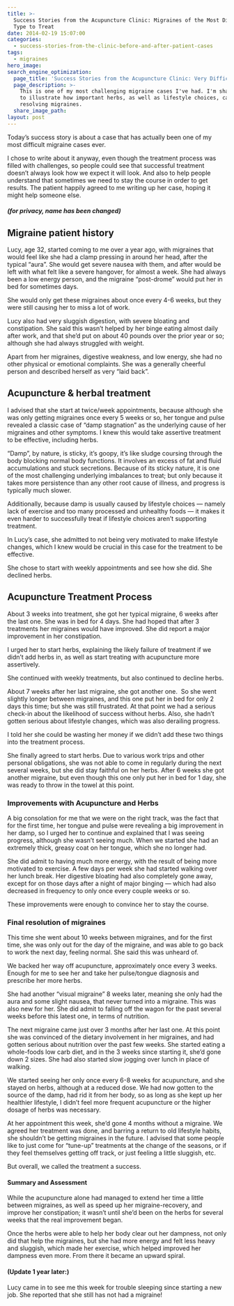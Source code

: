 ```yaml
---
title: >-
  Success Stories from the Acupuncture Clinic: Migraines of the Most Difficult
  Type to Treat
date: 2014-02-19 15:07:00
categories:
  - success-stories-from-the-clinic-before-and-after-patient-cases
tags:
  - migraines
hero_image:
search_engine_optimization:
  page_title: 'Success Stories from the Acupuncture Clinic: Very Difficult Migraines'
  page_description: >-
    This is one of my most challenging migraine cases I've had. I'm sharing it
    to illustrate how important herbs, as well as lifestyle choices, can be in
    resolving migraines.
  share_image_path:
layout: post
---
```


Today’s success story is about a case that has actually been one of my most difficult migraine cases ever.

I chose to write about it anyway, even though the treatment process was filled with challenges, so people could see that successful treatment doesn’t always look how we expect it will look. And also to help people understand that sometimes we need to stay the course in order to get results. The patient happily agreed to me writing up her case, hoping it might help someone else.

##### (for privacy, name has been changed)

## Migraine patient history

Lucy, age 32, started coming to me over a year ago, with migraines that would feel like she had a clamp pressing in around her head, after the typical “aura”. She would get severe nausea with them, and after would be left with what felt like a severe hangover, for almost a week. She had always been a low energy person, and the migraine “post-drome” would put her in bed for sometimes days.

She would only get these migraines about once every 4-6 weeks, but they were still causing her to miss a lot of work.

Lucy also had very sluggish digestion, with severe bloating and constipation. She said this wasn’t helped by her binge eating almost daily after work, and that she’d put on about 40 pounds over the prior year or so; although she had always struggled with weight.

Apart from her migraines, digestive weakness, and low energy, she had no other physical or emotional complaints. She was a generally cheerful person and described herself as very “laid back”.

## Acupuncture & herbal treatment

I advised that she start at twice/week appointments, because although she was only getting migraines once every 5 weeks or so, her tongue and pulse revealed a classic case of “damp stagnation” as the underlying cause of her migraines and other symptoms. I knew this would take assertive treatment to be effective, including herbs.

“Damp”, by nature, is sticky, it’s goopy, it’s like sludge coursing through the body blocking normal body functions. It involves an excess of fat and fluid accumulations and stuck secretions. Because of its sticky nature, it is one of the most challenging underlying imbalances to treat; but only because it takes more persistence than any other root cause of illness, and progress is typically much slower.

Additionally, because damp is usually caused by lifestyle choices — namely lack of exercise and too many processed and unhealthy foods — it makes it even harder to successfully treat if lifestyle choices aren’t supporting treatment.

In Lucy’s case, she admitted to not being very motivated to make lifestyle changes, which I knew would be crucial in this case for the treatment to be effective.

She chose to start with weekly appointments and see how she did. She declined herbs.

## Acupuncture Treatment Process

About 3 weeks into treatment, she got her typical migraine, 6 weeks after the last one. She was in bed for 4 days. She had hoped that after 3 treatments her migraines would have improved. She did report a major improvement in her constipation.

I urged her to start herbs, explaining the likely failure of treatment if we didn’t add herbs in, as well as start treating with acupuncture more assertively.

She continued with weekly treatments, but also continued to decline herbs.

About 7 weeks after her last migraine, she got another one.&nbsp; So she went slightly longer between migraines, and this one put her in bed for only 2 days this time; but she was still frustrated. At that point we had a serious check-in about the likelihood of success without herbs. Also, she hadn’t gotten serious about lifestyle changes, which was also derailing progress.

I told her she could be wasting her money if we didn’t add these two things into the treatment process.

She finally agreed to start herbs. Due to various work trips and other personal obligations, she was not able to come in regularly during the next several weeks, but she did stay faithful on her herbs. After 6 weeks she got another migraine, but even though this one only put her in bed for 1 day, she was ready to throw in the towel at this point.

### Improvements with Acupuncture and Herbs

A big consolation for me that we were on the right track, was the fact that for the first time, her tongue and pulse were revealing a big improvement in her damp, so I urged her to continue and explained that I was seeing progress, although she wasn’t seeing much. When we started she had an extremely thick, greasy coat on her tongue, which she no longer had.

She did admit to having much more energy, with the result of being more motivated to exercise. A few days per week she had started walking over her lunch break. Her digestive bloating had also completely gone away, except for on those days after a night of major binging — which had also decreased in frequency to only once every couple weeks or so.

These improvements were enough to convince her to stay the course.

### Final resolution of migraines

This time she went about 10 weeks between migraines, and for the first time, she was only out for the day of the migraine, and was able to go back to work the next day, feeling normal. She said this was unheard of.

We backed her way off acupuncture, approximately once every 3 weeks. Enough for me to see her and take her pulse/tongue diagnosis and prescribe her more herbs.

She had another “visual migraine” 8 weeks later, meaning she only had the aura and some slight nausea, that never turned into a migraine. This was also new for her. She did admit to falling off the wagon for the past several weeks before this latest one, in terms of nutrition.

The next migraine came just over 3 months after her last one. At this point she was convinced of the dietary involvement in her migraines, and had gotten serious about nutrition over the past few weeks. She started eating a whole-foods low carb diet, and in the 3 weeks since starting it, she’d gone down 2 sizes. She had also started slow jogging over lunch in place of walking.

We started seeing her only once every 6-8 weeks for acupuncture, and she stayed on herbs, although at a reduced dose. We had now gotten to the source of the damp, had rid it from her body, so as long as she kept up her healthier lifestyle, I didn’t feel more frequent acupuncture or the higher dosage of herbs was necessary.

At her appointment this week, she’d gone 4 months without a migraine. We agreed her treatment was done, and barring a return to old lifestyle habits, she shouldn’t be getting migraines in the future. I advised that some people like to just come for “tune-up” treatments at the change of the seasons, or if they feel themselves getting off track, or just feeling a little sluggish, etc.

But overall, we called the treatment a success.

#### Summary and Assessment

While the acupuncture alone had managed to extend her time a little between migraines, as well as speed up her migraine-recovery, and improve her constipation; it wasn’t until she’d been on the herbs for several weeks that the real improvement began.

Once the herbs were able to help her body clear out her dampness, not only did that help the migraines, but she had more energy and felt less heavy and sluggish, which made her exercise, which helped improved her dampness even more. From there it became an upward spiral.

#### (Update 1 year later:)

Lucy came in to see me this week for trouble sleeping since starting a new job. She reported that she still has not had a migraine!

&nbsp;

&nbsp;

&nbsp;

&nbsp;

&nbsp;